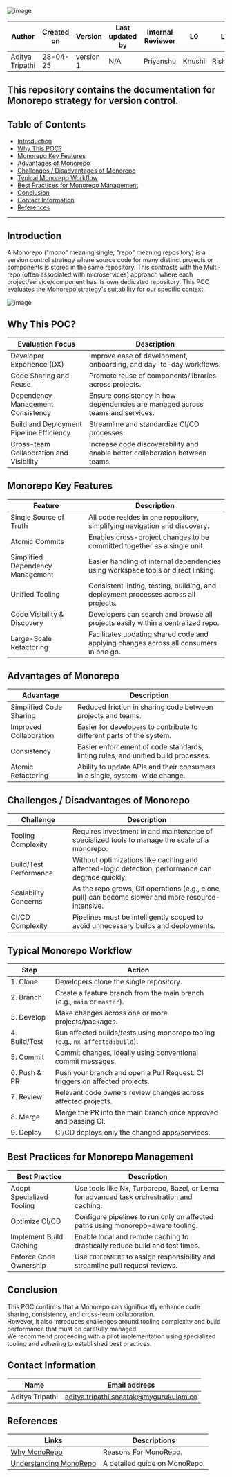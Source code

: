 ![image](https://github.com/user-attachments/assets/7a3460d3-281d-475b-b65b-21670301cca8)

| Author          | Created on | Version   | Last updated by |  Internal Reviewer | L0  | L1  | L2  |
|-----------------|------------|-----------|------------------|--------------------|-----|-----|-----|
| Aditya Tripathi | 28-04-25   | version 1 | N/A              | Priyanshu        | Khushi | Rishabh | Piyush |

This repository contains the documentation for **Monorepo** strategy for version control.
---

## Table of Contents

*   [Introduction](#introduction)
*   [Why This POC?](#why-this-poc)
*   [Monorepo Key Features](#monorepo-key-features)
*   [Advantages of Monorepo](#advantages-of-monorepo)
*   [Challenges / Disadvantages of Monorepo](#challenges--disadvantages-of-monorepo)
*   [Typical Monorepo Workflow](#typical-monorepo-workflow)
*   [Best Practices for Monorepo Management](#best-practices-for-monorepo-management)
*   [Conclusion](#conclusion)
*   [Contact Information](#contact-information)
*   [References](#references)

---

## Introduction

A Monorepo ("mono" meaning single, "repo" meaning repository) is a version control strategy where source code for many distinct projects or components is stored in the same repository. This contrasts with the Multi-repo (often associated with microservices) approach where each project/service/component has its own dedicated repository. This POC evaluates the Monorepo strategy's suitability for our specific context.

![image](https://github.com/user-attachments/assets/248febb5-e100-4c83-a2f0-11348a32142a)


## Why This POC?

| Evaluation Focus                                 | Description                                                                                   |
|--------------------------------------------------|-----------------------------------------------------------------------------------------------|
| Developer Experience (DX)                        | Improve ease of development, onboarding, and day-to-day workflows.                            |
| Code Sharing and Reuse                           | Promote reuse of components/libraries across projects.                                        |
| Dependency Management Consistency                | Ensure consistency in how dependencies are managed across teams and services.                 |
| Build and Deployment Pipeline Efficiency         | Streamline and standardize CI/CD processes.                                                   |
| Cross-team Collaboration and Visibility          | Increase code discoverability and enable better collaboration between teams.                  |

## Monorepo Key Features

| Feature                            | Description                                                                                   |
|------------------------------------|-----------------------------------------------------------------------------------------------|
| Single Source of Truth             | All code resides in one repository, simplifying navigation and discovery.                     |
| Atomic Commits                     | Enables cross-project changes to be committed together as a single unit.                      |
| Simplified Dependency Management   | Easier handling of internal dependencies using workspace tools or direct linking.             |
| Unified Tooling                    | Consistent linting, testing, building, and deployment processes across all projects.          |
| Code Visibility & Discovery        | Developers can search and browse all projects easily within a centralized repo.               |
| Large-Scale Refactoring            | Facilitates updating shared code and applying changes across all consumers in one go.         |

## Advantages of Monorepo

| Advantage                  | Description                                                                                  |
|---------------------------|----------------------------------------------------------------------------------------------|
| Simplified Code Sharing   | Reduced friction in sharing code between projects and teams.                                |
| Improved Collaboration    | Easier for developers to contribute to different parts of the system.                       |
| Consistency               | Easier enforcement of code standards, linting rules, and unified build processes.           |
| Atomic Refactoring        | Ability to update APIs and their consumers in a single, system-wide change.                 |


## Challenges / Disadvantages of Monorepo

| Challenge                  | Description                                                                                          |
|---------------------------|------------------------------------------------------------------------------------------------------|
| Tooling Complexity         | Requires investment in and maintenance of specialized tools to manage the scale of a monorepo.      |
| Build/Test Performance     | Without optimizations like caching and affected-logic detection, performance can degrade quickly.   |
| Scalability Concerns       | As the repo grows, Git operations (e.g., clone, pull) can become slower and more resource-intensive. |
| CI/CD Complexity           | Pipelines must be intelligently scoped to avoid unnecessary builds and deployments.                 |

## Typical Monorepo Workflow

| Step         | Action                                                                                             |
|--------------|----------------------------------------------------------------------------------------------------|
| 1. Clone     | Developers clone the single repository.                                                            |
| 2. Branch    | Create a feature branch from the main branch (e.g., `main` or `master`).                           |
| 3. Develop   | Make changes across one or more projects/packages.                                                 |
| 4. Build/Test| Run affected builds/tests using monorepo tooling (e.g., `nx affected:build`).                      |
| 5. Commit    | Commit changes, ideally using conventional commit messages.                                        |
| 6. Push & PR | Push your branch and open a Pull Request. CI triggers on affected projects.                        |
| 7. Review    | Relevant code owners review changes across affected projects.                                      |
| 8. Merge     | Merge the PR into the main branch once approved and passing CI.                                    |
| 9. Deploy    | CI/CD deploys only the changed apps/services.                                                      |

## Best Practices for Monorepo Management

| Best Practice                | Description                                                                                   |
|-----------------------------|-----------------------------------------------------------------------------------------------|
| Adopt Specialized Tooling   | Use tools like Nx, Turborepo, Bazel, or Lerna for advanced task orchestration and caching.    |
| Optimize CI/CD              | Configure pipelines to run only on affected paths using monorepo-aware tooling.              |
| Implement Build Caching     | Enable local and remote caching to drastically reduce build and test times.                  |
| Enforce Code Ownership      | Use `CODEOWNERS` to assign responsibility and streamline pull request reviews.               |

## Conclusion

This POC confirms that a Monorepo can significantly enhance code sharing, consistency, and cross-team collaboration.  
However, it also introduces challenges around tooling complexity and build performance that must be carefully managed.  
We recommend proceeding with a pilot implementation using specialized tooling and adhering to established best practices.

## Contact Information

| Name         | Email address          |
|--------------|------------------------|
| Aditya Tripathi          | aditya.tripathi.snaatak@mygurukulam.co     |

## References

| Links        | Descriptions         |
|--------------|------------------------|
|   [Why MonoRepo](https://medium.com/@avicsebooks/monorepo-2edb5a67517d) | Reasons For MonoRepo. |
[Understanding MonoRepo](https://medium.com/@r.sipchenko/understanding-monorepos-ad9c4ac7b504)     |   A detailed guide on MonoRepo.   |
